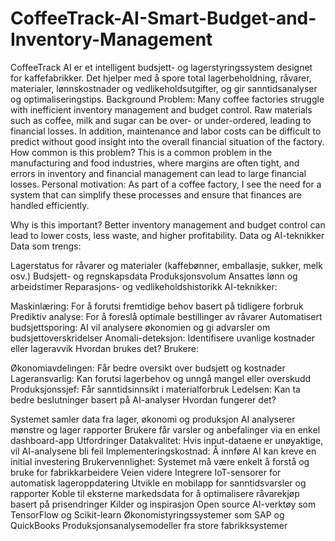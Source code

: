 # CoffeeTrack-AI-Smart-Budget-and-Inventory-Management
CoffeeTrack AI er et intelligent budsjett- og lagerstyringssystem designet for kaffefabrikker. Det hjelper med å spore total lagerbeholdning, råvarer, materialer, lønnskostnader og vedlikeholdsutgifter, og gir sanntidsanalyser og optimaliseringstips.
Background
Problem:
Many coffee factories struggle with inefficient inventory management and budget control. Raw materials such as coffee, milk and sugar can be over- or under-ordered, leading to financial losses. In addition, maintenance and labor costs can be difficult to predict without good insight into the overall financial situation of the factory.
How common is this problem?
This is a common problem in the manufacturing and food industries, where margins are often tight, and errors in inventory and financial management can lead to large financial losses.
Personal motivation:
As part of a coffee factory, I see the need for a system that can simplify these processes and ensure that finances are handled efficiently.

Why is this important?
Better inventory management and budget control can lead to lower costs, less waste, and higher profitability.
Data og AI-teknikker
Data som trengs:

Lagerstatus for råvarer og materialer (kaffebønner, emballasje, sukker, melk osv.)
Budsjett- og regnskapsdata
Produksjonsvolum
Ansattes lønn og arbeidstimer
Reparasjons- og vedlikeholdshistorikk
AI-teknikker:

Maskinlæring: For å forutsi fremtidige behov basert på tidligere forbruk
Prediktiv analyse: For å foreslå optimale bestillinger av råvarer
Automatisert budsjettsporing: AI vil analysere økonomien og gi advarsler om budsjettoverskridelser
Anomali-deteksjon: Identifisere uvanlige kostnader eller lageravvik
Hvordan brukes det?
Brukere:

Økonomiavdelingen: Får bedre oversikt over budsjett og kostnader
Lageransvarlig: Kan forutsi lagerbehov og unngå mangel eller overskudd
Produksjonssjef: Får sanntidsinnsikt i materialforbruk
Ledelsen: Kan ta bedre beslutninger basert på AI-analyser
Hvordan fungerer det?

Systemet samler data fra lager, økonomi og produksjon
AI analyserer mønstre og lager rapporter
Brukere får varsler og anbefalinger via en enkel dashboard-app
Utfordringer
Datakvalitet: Hvis input-dataene er unøyaktige, vil AI-analysene bli feil
Implementeringskostnad: Å innføre AI kan kreve en initial investering
Brukervennlighet: Systemet må være enkelt å forstå og bruke for fabrikkarbeidere
Veien videre
Integrere IoT-sensorer for automatisk lageroppdatering
Utvikle en mobilapp for sanntidsvarsler og rapporter
Koble til eksterne markedsdata for å optimalisere råvarekjøp basert på prisendringer
Kilder og inspirasjon
Open source AI-verktøy som TensorFlow og Scikit-learn
Økonomistyringssystemer som SAP og QuickBooks
Produksjonsanalysemodeller fra store fabrikksystemer
